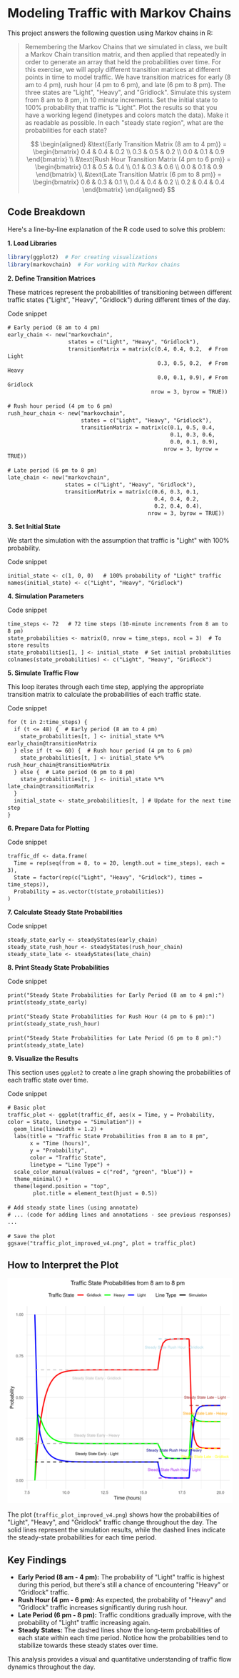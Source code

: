 # Modeling Traffic with Markov Chains

This project answers the following question using Markov chains in R:

> Remembering the Markov Chains that we simulated in class, we built a Markov Chain transition matrix, and then applied that repeatedly in order to generate an array that held the probabilities over time. For this exercise, we will apply different transition matrices at different points in time to model traffic. We have transition matrices for early (8 am to 4 pm), rush hour (4 pm to 6 pm), and late (6 pm to 8 pm). The three states are "Light", "Heavy", and "Gridlock". Simulate this system from 8 am to 8 pm, in 10 minute increments. Set the initial state to 100% probability that traffic is "Light". Plot the results so that you have a working legend (linetypes and colors match the data). Make it as readable as possible. In each "steady state region", what are the probabilities for each state?
>
> $$
> \begin{aligned}
> &\text{Early Transition Matrix (8 am to 4 pm)} = 
> \begin{bmatrix}
> 0.4 & 0.4 & 0.2 \\
> 0.3 & 0.5 & 0.2 \\
> 0.0 & 0.1 & 0.9 
> \end{bmatrix} \\
> &\text{Rush Hour Transition Matrix (4 pm to 6 pm)} = 
> \begin{bmatrix}
> 0.1 & 0.5 & 0.4 \\
> 0.1 & 0.3 & 0.6 \\
> 0.0 & 0.1 & 0.9 
> \end{bmatrix} \\
> &\text{Late Transition Matrix (6 pm to 8 pm)} = 
> \begin{bmatrix}
> 0.6 & 0.3 & 0.1 \\
> 0.4 & 0.4 & 0.2 \\
> 0.2 & 0.4 & 0.4 
> \end{bmatrix}
> \end{aligned}
> $$

## Code Breakdown

Here's a line-by-line explanation of the R code used to solve this problem:

**1. Load Libraries**

```R
library(ggplot2)  # For creating visualizations
library(markovchain)  # For working with Markov chains

```

**2. Define Transition Matrices**

These matrices represent the probabilities of transitioning between different traffic states ("Light", "Heavy", "Gridlock") during different times of the day.

Code snippet

```
# Early period (8 am to 4 pm)
early_chain <- new("markovchain", 
                   states = c("Light", "Heavy", "Gridlock"),
                   transitionMatrix = matrix(c(0.4, 0.4, 0.2,  # From Light
                                               0.3, 0.5, 0.2,  # From Heavy
                                               0.0, 0.1, 0.9), # From Gridlock
                                             nrow = 3, byrow = TRUE)) 

# Rush hour period (4 pm to 6 pm)
rush_hour_chain <- new("markovchain", 
                       states = c("Light", "Heavy", "Gridlock"),
                       transitionMatrix = matrix(c(0.1, 0.5, 0.4, 
                                                   0.1, 0.3, 0.6,
                                                   0.0, 0.1, 0.9),
                                                 nrow = 3, byrow = TRUE))

# Late period (6 pm to 8 pm)
late_chain <- new("markovchain", 
                  states = c("Light", "Heavy", "Gridlock"),
                  transitionMatrix = matrix(c(0.6, 0.3, 0.1,
                                              0.4, 0.4, 0.2,
                                              0.2, 0.4, 0.4),
                                            nrow = 3, byrow = TRUE))

```

**3. Set Initial State**

We start the simulation with the assumption that traffic is "Light" with 100% probability.

Code snippet

```
initial_state <- c(1, 0, 0)   # 100% probability of "Light" traffic
names(initial_state) <- c("Light", "Heavy", "Gridlock") 

```

**4. Simulation Parameters**

Code snippet

```
time_steps <- 72   # 72 time steps (10-minute increments from 8 am to 8 pm)
state_probabilities <- matrix(0, nrow = time_steps, ncol = 3)  # To store results
state_probabilities[1, ] <- initial_state  # Set initial probabilities
colnames(state_probabilities) <- c("Light", "Heavy", "Gridlock")

```

**5. Simulate Traffic Flow**

This loop iterates through each time step, applying the appropriate transition matrix to calculate the probabilities of each traffic state.

Code snippet

```
for (t in 2:time_steps) { 
  if (t <= 48) {  # Early period (8 am to 4 pm)
    state_probabilities[t, ] <- initial_state %*% early_chain@transitionMatrix 
  } else if (t <= 60) {  # Rush hour period (4 pm to 6 pm)
    state_probabilities[t, ] <- initial_state %*% rush_hour_chain@transitionMatrix
  } else {  # Late period (6 pm to 8 pm)
    state_probabilities[t, ] <- initial_state %*% late_chain@transitionMatrix
  }
  initial_state <- state_probabilities[t, ] # Update for the next time step
}

```

**6. Prepare Data for Plotting**

Code snippet

```
traffic_df <- data.frame( 
  Time = rep(seq(from = 8, to = 20, length.out = time_steps), each = 3), 
  State = factor(rep(c("Light", "Heavy", "Gridlock"), times = time_steps)),
  Probability = as.vector(t(state_probabilities)) 
)

```

**7. Calculate Steady State Probabilities**

Code snippet

```
steady_state_early <- steadyStates(early_chain)
steady_state_rush_hour <- steadyStates(rush_hour_chain)
steady_state_late <- steadyStates(late_chain)

```

**8. Print Steady State Probabilities**

Code snippet

```
print("Steady State Probabilities for Early Period (8 am to 4 pm):")
print(steady_state_early)

print("Steady State Probabilities for Rush Hour (4 pm to 6 pm):")
print(steady_state_rush_hour)

print("Steady State Probabilities for Late Period (6 pm to 8 pm):")
print(steady_state_late)

```

**9. Visualize the Results**

This section uses `ggplot2` to create a line graph showing the probabilities of each traffic state over time.

Code snippet

```
# Basic plot
traffic_plot <- ggplot(traffic_df, aes(x = Time, y = Probability, color = State, linetype = "Simulation")) +
  geom_line(linewidth = 1.2) + 
  labs(title = "Traffic State Probabilities from 8 am to 8 pm",
       x = "Time (hours)",  
       y = "Probability", 
       color = "Traffic State",  
       linetype = "Line Type") +  
  scale_color_manual(values = c("red", "green", "blue")) +  
  theme_minimal() +  
  theme(legend.position = "top", 
        plot.title = element_text(hjust = 0.5)) 

# Add steady state lines (using annotate)
# ... (code for adding lines and annotations - see previous responses) ...

# Save the plot
ggsave("traffic_plot_improved_v4.png", plot = traffic_plot) 

```


## How to Interpret the Plot

![Traffic Plot Improved V4](traffic_plot_improved_v4.png)


The plot (`traffic_plot_improved_v4.png`) shows how the probabilities of "Light", "Heavy", and "Gridlock" traffic change throughout the day. The solid lines represent the simulation results, while the dashed lines indicate the steady-state probabilities for each time period.

## Key Findings

-   **Early Period (8 am - 4 pm):** The probability of "Light" traffic is highest during this period, but there's still a chance of encountering "Heavy" or "Gridlock" traffic.
-   **Rush Hour (4 pm - 6 pm):** As expected, the probability of "Heavy" and "Gridlock" traffic increases significantly during rush hour.
-   **Late Period (6 pm - 8 pm):** Traffic conditions gradually improve, with the probability of "Light" traffic increasing again.
-   **Steady States:** The dashed lines show the long-term probabilities of each state within each time period. Notice how the probabilities tend to stabilize towards these steady states over time.

This analysis provides a visual and quantitative understanding of traffic flow dynamics throughout the day.
